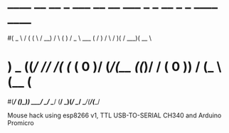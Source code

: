 

# ____   __  __ _   ___   __   __     ___       _  _   __   _  _  ____  ____ 
#(  _ \ /  \(  ( \ / __) /  \ (  )   / _ \ ___ ( \/ ) /  \ / )( \/ ___)( __ \
# ) _ ((_/ //    /( (_ \(  0 )/ (_/\(__  ((___)/ \/ \(  0 )) \/ (\___ \ (__ (
#(____/ (__)\_)__) \___/ \__/ \____/  (__/     \_)(_/ \__/ \____/(____/(____/



Mouse hack using esp8266 v1, TTL USB-TO-SERIAL CH340 and Arduino Promicro
